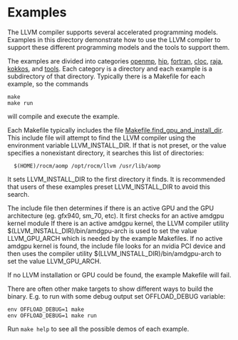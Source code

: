 Examples 
========

The LLVM compiler supports several accelerated programming models.
Examples in this directory demonstrate how to use the LLVM compiler to support
these different programming models and the tools to support them. 

The examples are divided into categories [openmp](openmp), [hip](hip), 
[fortran](fortran), [cloc](cloc), [raja](raja), [kokkos](kokkos), and [tools](tools).
Each category is a directory and each example
is a subdirectory of that directory. Typically there is a Makefile 
for each example, so the commands
```
make
make run
```
will compile and execute the example.

Each Makefile typically includes the file 
[Makefile.find_gpu_and_install_dir](Makefile.find_gpu_and_install_dir).
This include file will attempt to find the LLVM compiler using the
environment variable LLVM_INSTALL_DIR. If that is not preset, or the
value specifies a nonexistant directory, it searches this list of directories:

```
  $(HOME)/rocm/aomp /opt/rocm/llvm /usr/lib/aomp
```
It sets LLVM_INSTALL_DIR to the first directory it finds. 
It is recommended that users of these examples preset LLVM_INSTALL_DIR
to avoid this search.

The include file then determines if there is an active GPU and
the GPU architecture (eg. gfx940, sm_70, etc).
It first checks for an active amdgpu kernel module
If there is an active amdgpu kernel, the LLVM compiler utility
$(LLVM_INSTALL_DIR)/bin/amdgpu-arch is used to set 
the value LLVM_GPU_ARCH which is needed by the example Makefiles.
If no active amdgpu kernel is found, the include file looks for an nvidia PCI
device and then uses the compiler utility \$(LLVM_INSTALL_DIR)/bin/amdgpu-arch
to set the value LLVM_GPU_ARCH.

If no LLVM installation or GPU could be found, the example Makefile will fail. 

There are often other make targets to show different ways to build the binary.
E.g. to run with some debug output set OFFLOAD_DEBUG variable:

```
env OFFLOAD_DEBUG=1 make
env OFFLOAD_DEBUG=1 make run
```

Run ```make help``` to see all the possible demos of each example. 
